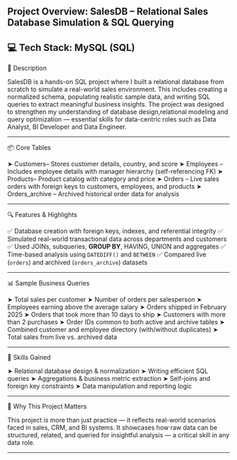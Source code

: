 Project Overview: SalesDB – Relational Sales Database Simulation & SQL Querying
---
💻 Tech Stack: MySQL (SQL)
---
🧩 Description

SalesDB is a hands-on SQL project where I built a relational database from scratch to simulate a real-world sales environment. 
This includes creating a normalized schema, populating realistic sample data, and writing SQL queries to extract meaningful business insights.
The project was designed to strengthen my understanding of database design,relational modeling and query optimization 
— essential skills for data-centric roles such as Data Analyst, BI Developer and Data Engineer.

---
📦 Core Tables

➤ Customers– Stores customer details, country, and score
➤ Employees – Includes employee details with manager hierarchy (self-referencing FK)
➤ Products– Product catalog with category and price
➤ Orders – Live sales orders with foreign keys to customers, employees, and products
➤ Orders_archive – Archived historical order data for analysis

---
🔍 Features & Highlights

 ✅ Database creation with foreign keys, indexes, and referential integrity
 ✅ Simulated real-world transactional data across departments and customers
 ✅ Used JOINs, subqueries, **GROUP BY**, HAVING, UNION and aggregates
 ✅ Time-based analysis using `DATEDIFF()` and `BETWEEN`
 ✅ Compared live (`orders`) and archived (`orders_archive`) datasets
 
---

 📊 Sample Business Queries

➤ Total sales per customer
➤ Number of orders per salesperson
➤ Employees earning above the average salary
➤ Orders shipped in February 2025
➤ Orders that took more than 10 days to ship
➤ Customers with more than 2 purchases
➤ Order IDs common to both active and archive tables
➤ Combined customer and employee directory (with/without duplicates)
➤ Total sales from live vs. archived data

---
 🎯 Skills Gained

➤ Relational database design & normalization
➤ Writing efficient SQL queries
➤ Aggregations & business metric extraction
➤ Self-joins and foreign key constraints
➤ Data manipulation and reporting logic

---
📌 Why This Project Matters

This project is more than just practice — it reflects real-world scenarios faced in sales, CRM, and BI systems. 
It showcases how raw data can be structured, related, and queried for insightful analysis — a critical skill in any data role.

---
